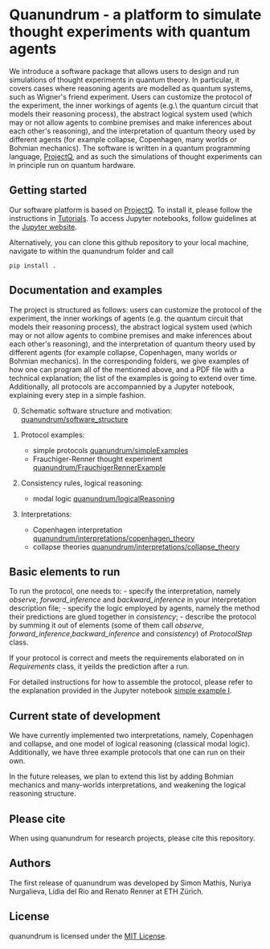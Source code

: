 # Quanundrum - a platform to simulate thought experiments with quantum agents

We introduce a software package that allows users to design and run simulations of thought experiments in quantum theory. In particular, it covers cases where reasoning agents are modelled as quantum systems, such as Wigner's friend experiment. Users can customize the protocol of the experiment, the inner workings of agents (e.g.\ the quantum circuit that models their reasoning process), the abstract logical system used (which may or not allow agents to combine premises and make inferences about each other's reasoning), and the interpretation of quantum theory used by different agents (for example collapse, Copenhagen, many worlds or Bohmian mechanics). 
The software is written in a quantum programming language, [ProjectQ], and as such the simulations of thought experiments can in principle run on quantum hardware. 


## Getting started

Our software platform is based on [ProjectQ]. To install it, please follow the instructions in [Tutorials]. 
To access Jupyter notebooks, follow guidelines at the [Jupyter website].

Alternatively, you can clone this github repository to your local machine, navigate to within the quanundrum folder and call
```
pip install .
``` 


## Documentation and examples

The project is structured as follows: users can customize the protocol of the experiment, the inner workings of agents (e.g. the quantum circuit that models their reasoning process), the abstract logical system used (which may or not allow agents to combine premises and make inferences about each other's reasoning), and the interpretation of quantum theory used by different agents (for example collapse, Copenhagen, many worlds or Bohmian mechanics). In the corresponding folders, we give examples of how one can program all of the mentioned above, and a PDF file with a technical explanation; the list of the examples is going to extend over time. Additionally, all protocols are accompannied by a Jupyter notebook, explaining every step in a simple fashion.

0. Schematic software structure and motivation: [quanundrum/software_structure][SoftStr]
1. Protocol examples: 
    - simple protocols [quanundrum/simpleExamples][SimplEx]
    - Frauchiger-Renner thought experiment [quanundrum/FrauchigerRennerExample][FREx]

2. Consistency rules, logical reasoning:
    - modal logic [quanundrum/logicalReasoning][ModalC]

3. Interpretations:
    - Copenhagen interpretation [quanundrum/interpretations/copenhagen_theory][CopT]
    - collapse theories [quanundrum/interpretations/collapse_theory][ColT]

## Basic elements to run

To run the protocol, one needs to:
    - specify the interpretation, namely *observe*, *forward_inference* and *backward_inference* in your interpretation description file;
    - specify the logic employed by agents, namely the method their predictions are glued together in *consistency*;
    - describe the protocol by summing it out of elements (some of them call *observe*, *forward_inference*,*backward_inference* and *consistency*) of *ProtocolStep* class.

If your protocol is correct and meets the requirements elaborated on in *Requirements* class, it yeilds the prediction after a run. 

For detailed instructions for how to assemble the protocol, please refer to the explanation provided in the Jupyter notebook [simple example I][Simple1].

## Current state of development

We have currently implemented two interpretations, namely, Copenhagen and collapse, and one model of logical reasoning (classical modal logic). Additionally, we have three example protocols that one can run on their own. 

In the future releases, we plan to extend this list by adding Bohmian mechanics and many-worlds interpretations, and weakening the logical reasoning structure.

## Please cite

When using quanundrum for research projects, please cite this repository.

## Authors

The first release of quanundrum was developed by Simon Mathis, Nuriya Nurgalieva, Lídia del Rio and Renato Renner at ETH Zürich.

## License

quanundrum is licensed under the [MIT License][MIT].



[ProjectQ]: <https://projectq.ch>
[Tutorials]: <https://projectq.readthedocs.io/en/latest/tutorials.html>
[Jupyter website]: <https://jupyter.readthedocs.io/en/latest/content-quickstart.html>
[SimplEx]: <https://github.com/jangnur/Quanundrum/tree/master/quanundrum/simpleExamples>
[FREx]: <https://github.com/jangnur/Quanundrum/tree/master/quanundrum/FrauchigerRennerExample>
[ModalC]: <https://github.com/jangnur/Quanundrum/tree/master/quanundrum/logicalReasoning/consistency.py>
[CopT]: <https://github.com/jangnur/Quanundrum/tree/master/quanundrum/interpretations/copenhagen_theory.py>
[ColT]: <https://github.com/jangnur/Quanundrum/tree/master/quanundrum/interpretations/collapse_theory.py>
[SoftStr]: <https://github.com/jangnur/Quanundrum/tree/master/quanundrum/software_structure.pdf>
[Simple1]: <https://github.com/jangnur/Quanundrum/tree/master/quanundrum/simpleExamples/simple%20example%20I.ipynb>
[MIT]: <https://www.opensource.org/licenses/MIT>
